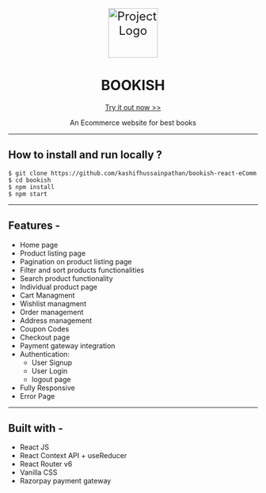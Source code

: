 <div align="center">
  <img src="https://bookish-kp.vercel.app/static/media/logo.508d857b57084282a17d.png" alt="Project Logo" width="100" style="display: block; margin: 0 auto; font-size: 24px;">
</div> <h1 align="center">BOOKISH</h1>

<p align="center"> <a href=“https://bookish-kp.vercel.app/”>Try it out now >></a> </p>
<p align="center">An Ecommerce website for best books </p>
<hr/>
<h2>How to install and run locally ? </h2>

```
$ git clone https://github.com/kashifhussainpathan/bookish-react-eComm
$ cd bookish
$ npm install
$ npm start
```

<hr/>
<h2>Features -</h2>

- Home page
- Product listing page
- Pagination on product listing page
- Filter and sort products functionalities
- Search product functionality
- Individual product page
- Cart Managment
- Wishlist managment
- Order management
- Address management
- Coupon Codes
- Checkout page
- Payment gateway integration
- Authentication:
  - User Signup
  - User Login
  * logout page
- Fully Responsive
- Error Page

---

<h2> Built with - </h2>

- React JS
- React Context API + useReducer
- React Router v6
- Vanilla CSS
- Razorpay payment gateway
